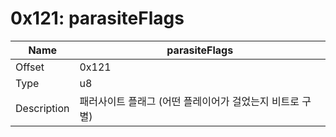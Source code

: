 # 0x121: parasiteFlags

| Name | parasiteFlags |
| ----| ------------ |
| Offset | 0x121 |
| Type | u8 |
| Description | 패러사이트 플래그 (어떤 플레이어가 걸었는지 비트로 구별) |<br>

